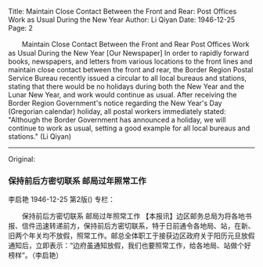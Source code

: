 Title: Maintain Close Contact Between the Front and Rear: Post Offices Work as Usual During the New Year
Author: Li Qiyan
Date: 1946-12-25
Page: 2

　　Maintain Close Contact Between the Front and Rear
    Post Offices Work as Usual During the New Year
    [Our Newspaper] In order to rapidly forward books, newspapers, and letters from various locations to the front lines and maintain close contact between the front and rear, the Border Region Postal Service Bureau recently issued a circular to all local bureaus and stations, stating that there would be no holidays during both the New Year and the Lunar New Year, and work would continue as usual. After receiving the Border Region Government's notice regarding the New Year's Day (Gregorian calendar) holiday, all postal workers immediately stated: "Although the Border Government has announced a holiday, we will continue to work as usual, setting a good example for all local bureaus and stations." (Li Qiyan)



<hr /> 

Original: 


### 保持前后方密切联系  邮局过年照常工作
李启艳
1946-12-25
第2版()
专栏：

　　保持前后方密切联系
    邮局过年照常工作
    【本报讯】边区邮务总局为将各地书报、信件迅速转递前方，保持前后方密切联系，特于日前通令各地局、站，在新、旧两个年关均不放假，照常工作。邮总全体职工于接获边区政府关于阳历元旦放假通知后，立即表示：“边府虽通知放假，我们也要照常工作，给各地局、站做个好榜样”。（李启艳）
